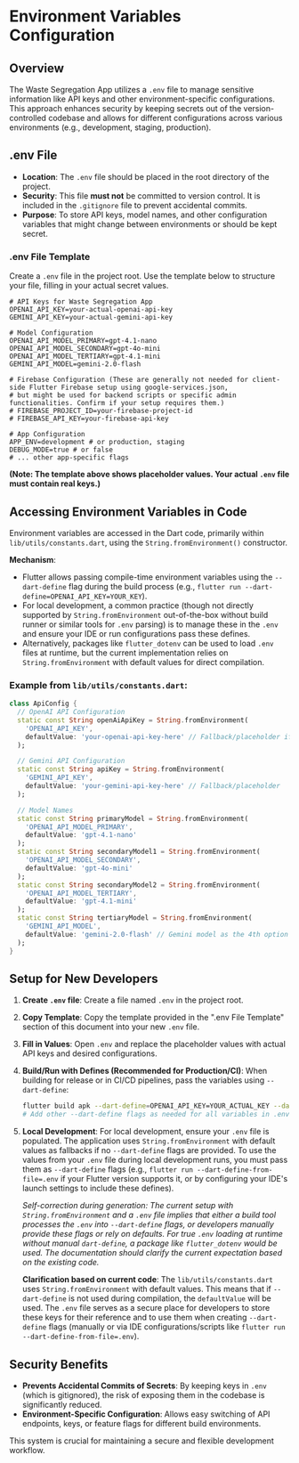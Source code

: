 # Environment Variables Configuration

## Overview

The Waste Segregation App utilizes a `.env` file to manage sensitive information like API keys and other environment-specific configurations. This approach enhances security by keeping secrets out of the version-controlled codebase and allows for different configurations across various environments (e.g., development, staging, production).

## .env File

- **Location**: The `.env` file should be placed in the root directory of the project.
- **Security**: This file **must not** be committed to version control. It is included in the `.gitignore` file to prevent accidental commits.
- **Purpose**: To store API keys, model names, and other configuration variables that might change between environments or should be kept secret.

### .env File Template

Create a `.env` file in the project root. Use the template below to structure your file, filling in your actual secret values.

```env
# API Keys for Waste Segregation App
OPENAI_API_KEY=your-actual-openai-api-key
GEMINI_API_KEY=your-actual-gemini-api-key

# Model Configuration
OPENAI_API_MODEL_PRIMARY=gpt-4.1-nano
OPENAI_API_MODEL_SECONDARY=gpt-4o-mini
OPENAI_API_MODEL_TERTIARY=gpt-4.1-mini
GEMINI_API_MODEL=gemini-2.0-flash

# Firebase Configuration (These are generally not needed for client-side Flutter Firebase setup using google-services.json, 
# but might be used for backend scripts or specific admin functionalities. Confirm if your setup requires them.)
# FIREBASE_PROJECT_ID=your-firebase-project-id
# FIREBASE_API_KEY=your-firebase-api-key

# App Configuration
APP_ENV=development # or production, staging
DEBUG_MODE=true # or false
# ... other app-specific flags
```

**(Note: The template above shows placeholder values. Your actual `.env` file must contain real keys.)**

## Accessing Environment Variables in Code

Environment variables are accessed in the Dart code, primarily within `lib/utils/constants.dart`, using the `String.fromEnvironment()` constructor.

**Mechanism**:
- Flutter allows passing compile-time environment variables using the `--dart-define` flag during the build process (e.g., `flutter run --dart-define=OPENAI_API_KEY=YOUR_KEY`).
- For local development, a common practice (though not directly supported by `String.fromEnvironment` out-of-the-box without build runner or similar tools for `.env` parsing) is to manage these in the `.env` and ensure your IDE or run configurations pass these defines.
- Alternatively, packages like `flutter_dotenv` can be used to load `.env` files at runtime, but the current implementation relies on `String.fromEnvironment` with default values for direct compilation.

### Example from `lib/utils/constants.dart`:

```dart
class ApiConfig {
  // OpenAI API Configuration
  static const String openAiApiKey = String.fromEnvironment(
    'OPENAI_API_KEY',
    defaultValue: 'your-openai-api-key-here' // Fallback/placeholder if not defined
  );

  // Gemini API Configuration
  static const String apiKey = String.fromEnvironment(
    'GEMINI_API_KEY',
    defaultValue: 'your-gemini-api-key-here' // Fallback/placeholder
  );

  // Model Names
  static const String primaryModel = String.fromEnvironment(
    'OPENAI_API_MODEL_PRIMARY',
    defaultValue: 'gpt-4.1-nano'
  );
  static const String secondaryModel1 = String.fromEnvironment(
    'OPENAI_API_MODEL_SECONDARY',
    defaultValue: 'gpt-4o-mini'
  );
  static const String secondaryModel2 = String.fromEnvironment(
    'OPENAI_API_MODEL_TERTIARY',
    defaultValue: 'gpt-4.1-mini'
  );
  static const String tertiaryModel = String.fromEnvironment(
    'GEMINI_API_MODEL',
    defaultValue: 'gemini-2.0-flash' // Gemini model as the 4th option
  );
}
```

## Setup for New Developers

1.  **Create `.env` file**: Create a file named `.env` in the project root.
2.  **Copy Template**: Copy the template provided in the ".env File Template" section of this document into your new `.env` file.
3.  **Fill in Values**: Open `.env` and replace the placeholder values with actual API keys and desired configurations.
4.  **Build/Run with Defines (Recommended for Production/CI)**: When building for release or in CI/CD pipelines, pass the variables using `--dart-define`:
    ```bash
    flutter build apk --dart-define=OPENAI_API_KEY=YOUR_ACTUAL_KEY --dart-define=GEMINI_API_KEY=YOUR_ACTUAL_GEMINI_KEY --dart-define=OPENAI_API_MODEL_PRIMARY=gpt-4.1-nano --dart-define=OPENAI_API_MODEL_SECONDARY=gpt-4o-mini --dart-define=OPENAI_API_MODEL_TERTIARY=gpt-4.1-mini --dart-define=GEMINI_API_MODEL=gemini-2.0-flash
    # Add other --dart-define flags as needed for all variables in .env
    ```
5.  **Local Development**: For local development, ensure your `.env` file is populated. The application uses `String.fromEnvironment` with default values as fallbacks if no `--dart-define` flags are provided. To use the values from your `.env` file during local development runs, you must pass them as `--dart-define` flags (e.g., `flutter run --dart-define-from-file=.env` if your Flutter version supports it, or by configuring your IDE's launch settings to include these defines).
    
    *Self-correction during generation: The current setup with `String.fromEnvironment` and a `.env` file implies that either a build tool 
    processes the `.env` into `--dart-define` flags, or developers manually provide these flags or rely on defaults. For true `.env` 
    loading at runtime without manual `dart-define`, a package like `flutter_dotenv` would be used. The documentation should clarify the 
    current expectation based on the existing code.* 

    **Clarification based on current code**: The `lib/utils/constants.dart` uses `String.fromEnvironment` with default values. This means that if `--dart-define` is not used during compilation, the `defaultValue` will be used. The `.env` file serves as a secure place for developers to store these keys for their reference and to use them when creating `--dart-define` flags (manually or via IDE configurations/scripts like `flutter run --dart-define-from-file=.env`).

## Security Benefits

- **Prevents Accidental Commits of Secrets**: By keeping keys in `.env` (which is gitignored), the risk of exposing them in the codebase is significantly reduced.
- **Environment-Specific Configuration**: Allows easy switching of API endpoints, keys, or feature flags for different build environments.

This system is crucial for maintaining a secure and flexible development workflow.
